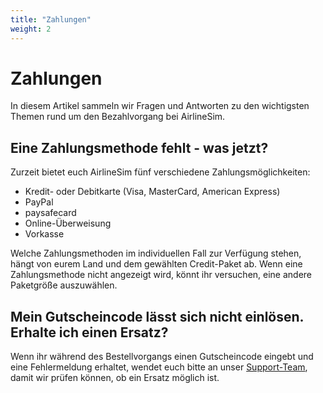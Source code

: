 ```yaml
---
title: "Zahlungen"
weight: 2
---
```


# Zahlungen

In diesem Artikel sammeln wir Fragen und Antworten zu den wichtigsten Themen rund um den Bezahlvorgang bei AirlineSim.

## Eine Zahlungsmethode fehlt - was jetzt?

Zurzeit bietet euch AirlineSim fünf verschiedene Zahlungsmöglichkeiten:

* Kredit- oder Debitkarte (Visa, MasterCard, American Express)
* PayPal
* paysafecard
* Online-Überweisung
* Vorkasse

Welche Zahlungsmethoden im individuellen Fall zur Verfügung stehen, hängt von eurem Land und dem gewählten Credit-Paket ab. Wenn eine Zahlungsmethode nicht angezeigt wird, könnt ihr versuchen, eine andere Paketgröße auszuwählen.

## Mein Gutscheincode lässt sich nicht einlösen. Erhalte ich einen Ersatz?

Wenn ihr während des Bestellvorgangs einen Gutscheincode eingebt und eine Fehlermeldung erhaltet, wendet euch bitte an unser [Support-Team](https://www.airlinesim.aero/blog/de/pages/support/), damit wir prüfen können, ob ein Ersatz möglich ist.

